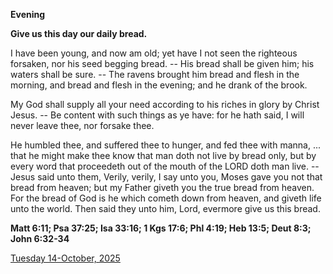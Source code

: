 **Evening**

**Give us this day our daily bread.**
 
I have been young, and now am old; yet have I not seen the righteous forsaken, nor his seed begging bread. -- His bread shall be given him; his waters shall be sure. -- The ravens brought him bread and flesh in the morning, and bread and flesh in the evening; and he drank of the brook.
 
My God shall supply all your need according to his riches in glory by Christ Jesus. -- Be content with such things as ye have: for he hath said, I will never leave thee, nor forsake thee.
 
He humbled thee, and suffered thee to hunger, and fed thee with manna, ... that he might make thee know that man doth not live by bread only, but by every word that proceedeth out of the mouth of the LORD doth man live. -- Jesus said unto them, Verily, verily, I say unto you, Moses gave you not that bread from heaven; but my Father giveth you the true bread from heaven. For the bread of God is he which cometh down from heaven, and giveth life unto the world. Then said they unto him, Lord, evermore give us this bread.  

**Matt 6:11; Psa 37:25; Isa 33:16; 1 Kgs 17:6; Phl 4:19; Heb 13:5; Deut 8:3; John 6:32-34**

[Tuesday 14-October, 2025](https://t.me/daily_light)

